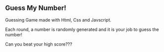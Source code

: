 ## Guess My Number!

Guessing Game made with Html, Css and Javscript.

Each round, a number is randomly generated and it is your job to guess the number!

Can you beat your high score???

